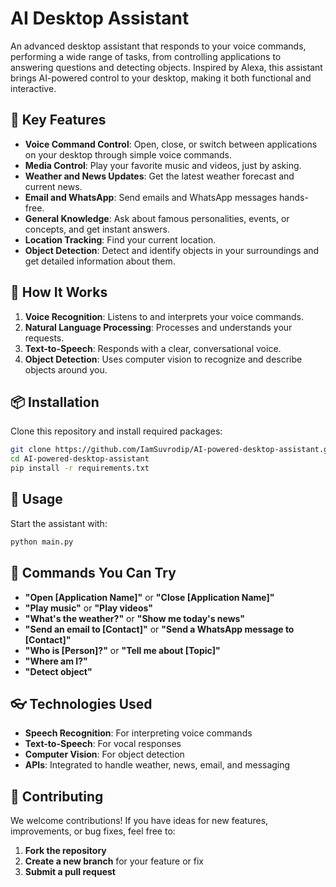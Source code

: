 # AI Desktop Assistant

An advanced desktop assistant that responds to your voice commands, performing a wide range of tasks, from controlling applications to answering questions and detecting objects. Inspired by Alexa, this assistant brings AI-powered control to your desktop, making it both functional and interactive.

## 🌟 Key Features
- **Voice Command Control**: Open, close, or switch between applications on your desktop through simple voice commands.
- **Media Control**: Play your favorite music and videos, just by asking.
- **Weather and News Updates**: Get the latest weather forecast and current news.
- **Email and WhatsApp**: Send emails and WhatsApp messages hands-free.
- **General Knowledge**: Ask about famous personalities, events, or concepts, and get instant answers.
- **Location Tracking**: Find your current location.
- **Object Detection**: Detect and identify objects in your surroundings and get detailed information about them.

## 🎉 How It Works
1. **Voice Recognition**: Listens to and interprets your voice commands.
2. **Natural Language Processing**: Processes and understands your requests.
3. **Text-to-Speech**: Responds with a clear, conversational voice.
4. **Object Detection**: Uses computer vision to recognize and describe objects around you.

## 📦 Installation
Clone this repository and install required packages:
```bash
git clone https://github.com/IamSuvrodip/AI-powered-desktop-assistant.git
cd AI-powered-desktop-assistant
pip install -r requirements.txt
```
## 🚀 Usage
Start the assistant with:

```bash
python main.py
```
## 🤖 Commands You Can Try
- **"Open [Application Name]"** or **"Close [Application Name]"**
- **"Play music"** or **"Play videos"**
- **"What's the weather?"** or **"Show me today's news"**
- **"Send an email to [Contact]"** or **"Send a WhatsApp message to [Contact]"**
- **"Who is [Person]?"** or **"Tell me about [Topic]"**
- **"Where am I?"**
- **"Detect object"**

## 👓 Technologies Used
- **Speech Recognition**: For interpreting voice commands
- **Text-to-Speech**: For vocal responses
- **Computer Vision**: For object detection
- **APIs**: Integrated to handle weather, news, email, and messaging

## 🤝 Contributing
We welcome contributions! If you have ideas for new features, improvements, or bug fixes, feel free to:
1. **Fork the repository**
2. **Create a new branch** for your feature or fix
3. **Submit a pull request**

